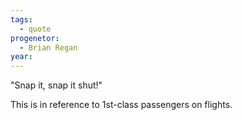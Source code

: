 ```yaml
---
tags:
  - quote
progenetor:
  - Brian Regan
year:
---
```

"Snap it, snap it shut!"

This is in reference to 1st-class passengers on flights.